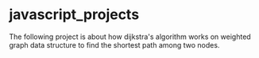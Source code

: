 # javascript_projects
The following project is about how dijkstra's algorithm works on weighted graph data structure to find the shortest path among two nodes.
